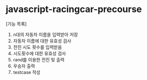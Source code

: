 # javascript-racingcar-precourse
[기능 목록]
1. n대의 자동차 이름을 입력받아 저장
2. 자동차 이름에 대한 유효성 검사
3. 전진 시도 횟수를 입력받음
4. 시도횟수에 대한 유효성 검사
5. rand를 이용한 전진 및 출력
6. 우승자 출력
7. testcase 작성
